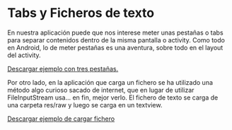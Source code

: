 <h1>
	Tabs y Ficheros de texto</h1>
<p>
	En nuestra aplicaci&oacute;n puede que nos interese meter unas pesta&ntilde;as o tabs para separar contenidos dentro de la misma pantalla o activity. Como todo en Android, lo de meter pesta&ntilde;as es una aventura, sobre todo en el layout del activity.</p>
<p>
	<a href="http://www.pello.info/filez/android/09.Tabs.tar.gz">Descargar ejemplo con tres pesta&ntilde;as.</a></p>
<p>
	Por otro lado, en la aplicaci&oacute;n que carga un fichero se ha utilizado una m&eacute;todo algo curioso sacado de internet, que en lugar de utilizar FileInputStream usa... en fin, mejor verlo. El fichero de texto se carga de una carpeta res/raw y luego se carga en un textview.</p>
<p>
	<a href="http://www.pello.info/filez/android/09.MostrarFichero.tar.gz">Descargar ejemplo de cargar fichero</a></p>
<p>
	&nbsp;</p>
<p>
	&nbsp;</p>
